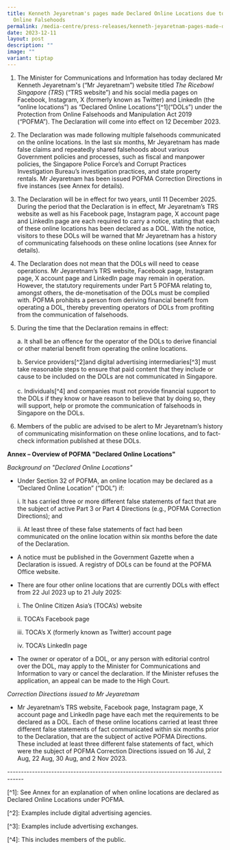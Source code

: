 ```yaml
---
title: Kenneth Jeyaretnam's pages made Declared Online Locations due to Multiple
  Online Falsehoods
permalink: /media-centre/press-releases/kenneth-jeyaretnam-pages-made-declared-online-locations/
date: 2023-12-11
layout: post
description: ""
image: ""
variant: tiptap
---
```

<ol data-tight="true" class="tight"><li><p>The Minister for Communications and Information has today declared Mr Kenneth Jeyaretnam's (“Mr Jeyaretnam”) website titled <em>The Ricebowl Singapore (TRS</em>) (“TRS website”) and his social media pages on Facebook, Instagram, X (formerly known as Twitter) and LinkedIn (the “online locations”) as “Declared Online Locations”[^1](“DOLs”) under the Protection from Online Falsehoods and Manipulation Act 2019 (“POFMA”). The Declaration will come into effect on 12 December 2023.</p><p></p></li><li><p>The Declaration was made following multiple falsehoods communicated on the online locations. In the last six months, Mr Jeyaretnam has made false claims and repeatedly shared falsehoods about various Government policies and processes, such as fiscal and manpower policies, the Singapore Police Force’s and Corrupt Practices Investigation Bureau’s investigation practices, and state property rentals. Mr Jeyaretnam has been issued POFMA Correction Directions in five instances (see Annex for details).</p><p></p></li><li><p>The Declaration will be in effect for two years, until 11 December 2025. During the period that the Declaration is in effect, Mr Jeyaretnam’s TRS website as well as his Facebook page, Instagram page, X account page and LinkedIn page are each required to carry a notice, stating that each of these online locations has been declared as a DOL. With the notice, visitors to these DOLs will be warned that Mr Jeyaretnam has a history of communicating falsehoods on these online locations (see Annex for details).</p><p></p></li><li><p>The Declaration does not mean that the DOLs will need to cease operations. Mr Jeyaretnam’s TRS website, Facebook page, Instagram page, X account page and LinkedIn page may remain in operation. However, the statutory requirements under Part 5 POFMA relating to, amongst others, the de-monetisation of the DOLs must be complied with. POFMA prohibits a person from deriving financial benefit from operating a DOL, thereby preventing operators of DOLs from profiting from the communication of falsehoods.</p><p></p></li><li><p>During the time that the Declaration remains in effect:<br></p><p>a. It shall be an offence for the operator of the DOLs to derive financial or other material benefit from operating the online locations.<br></p><p>b. Service providers[^2]and digital advertising intermediaries[^3] must take reasonable steps to ensure that paid content that they include or cause to be included on the DOLs are not communicated in Singapore.<br><br>c. Individuals[^4] and companies must not provide financial support to the DOLs if they know or have reason to believe that by doing so, they will support, help or promote the communication of falsehoods in Singapore on the DOLs.</p><p></p></li><li><p>Members of the public are advised to be alert to Mr Jeyaretnam’s history of communicating misinformation on these online locations, and to fact-check information published at these DOLs.</p></li></ol><p></p><p><strong>Annex – Overview of POFMA "Declared Online Locations"</strong></p><p></p><p><em>Background on "Declared Online Locations"</em></p><p></p><ul><li><p>Under Section 32 of POFMA, an online location may be declared as a “Declared Online Location” (“DOL”) if:</p><p></p><p>i. It has carried three or more different false statements of fact that are the subject of active Part 3 or Part 4 Directions (e.g., POFMA Correction Directions); and</p><p></p><p>ii. At least three of these false statements of fact had been communicated on the online location within six months before the date of the Declaration.</p><p></p></li><li><p>A notice must be published in the Government Gazette when a Declaration is issued. A registry of DOLs can be found at the POFMA Office website.</p><p></p></li><li><p>There are four other online locations that are currently DOLs with effect from 22 Jul 2023 up to 21 July 2025:<br></p><p>i. The Online Citizen Asia’s (TOCA’s) website</p><p>ii. TOCA’s Facebook page</p><p>iii. TOCA’s X (formerly known as Twitter) account page</p><p>iv. TOCA’s LinkedIn page</p><p></p></li><li><p>The owner or operator of a DOL, or any person with editorial control over the DOL, may apply to the Minister for Communications and Information to vary or cancel the declaration. If the Minister refuses the application, an appeal can be made to the High Court.</p></li></ul><p></p><p><em>Correction Directions issued to Mr Jeyaretnam</em></p><p></p><ul data-tight="true" class="tight"><li><p>Mr Jeyaretnam’s TRS website, Facebook page, Instagram page, X account page and LinkedIn page have each met the requirements to be declared as a DOL. Each of these online locations carried at least three different false statements of fact communicated within six months prior to the Declaration, that are the subject of active POFMA Directions. These included at least three different false statements of fact, which were the subject of POFMA Correction Directions issued on 16 Jul, 2 Aug, 22 Aug, 30 Aug, and 2 Nov 2023.</p></li></ul><p></p><p>------------------------------------------------------------------------------------</p><p></p><p>[^1]: See Annex for an explanation of when online locations are declared as Declared Online Locations under POFMA. <br></p><p>[^2]: Examples include digital advertising agencies.<br></p><p>[^3]: Examples include advertising exchanges. <br></p><p>[^4]: This includes members of the public.</p>